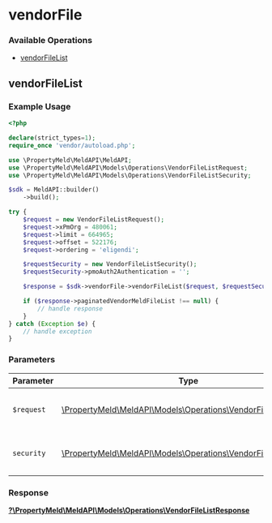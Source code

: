 # vendorFile

### Available Operations

* [vendorFileList](#vendorfilelist)

## vendorFileList

### Example Usage

```php
<?php

declare(strict_types=1);
require_once 'vendor/autoload.php';

use \PropertyMeld\MeldAPI\MeldAPI;
use \PropertyMeld\MeldAPI\Models\Operations\VendorFileListRequest;
use \PropertyMeld\MeldAPI\Models\Operations\VendorFileListSecurity;

$sdk = MeldAPI::builder()
    ->build();

try {
    $request = new VendorFileListRequest();
    $request->xPmOrg = 480061;
    $request->limit = 664965;
    $request->offset = 522176;
    $request->ordering = 'eligendi';

    $requestSecurity = new VendorFileListSecurity();
    $requestSecurity->pmoAuth2Authentication = '';

    $response = $sdk->vendorFile->vendorFileList($request, $requestSecurity);

    if ($response->paginatedVendorMeldFileList !== null) {
        // handle response
    }
} catch (Exception $e) {
    // handle exception
}
```

### Parameters

| Parameter                                                                                                           | Type                                                                                                                | Required                                                                                                            | Description                                                                                                         |
| ------------------------------------------------------------------------------------------------------------------- | ------------------------------------------------------------------------------------------------------------------- | ------------------------------------------------------------------------------------------------------------------- | ------------------------------------------------------------------------------------------------------------------- |
| `$request`                                                                                                          | [\PropertyMeld\MeldAPI\Models\Operations\VendorFileListRequest](../../models/operations/VendorFileListRequest.md)   | :heavy_check_mark:                                                                                                  | The request object to use for the request.                                                                          |
| `security`                                                                                                          | [\PropertyMeld\MeldAPI\Models\Operations\VendorFileListSecurity](../../models/operations/VendorFileListSecurity.md) | :heavy_check_mark:                                                                                                  | The security requirements to use for the request.                                                                   |


### Response

**[?\PropertyMeld\MeldAPI\Models\Operations\VendorFileListResponse](../../models/operations/VendorFileListResponse.md)**

